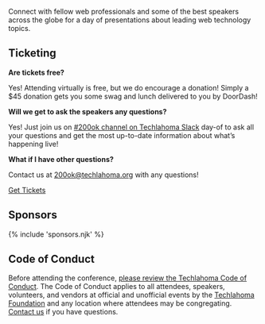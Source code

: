 <p class="intro">
Connect with fellow web professionals and some of the best speakers across the globe for a day of presentations about leading web technology topics.
</p>

## Ticketing

**Are tickets free?**

Yes! Attending virtually is free, but we do encourage a donation! Simply a $45 donation gets you some swag and lunch delivered to you by DoorDash!

**Will we get to ask the speakers any questions?**

Yes! Just join us on [#200ok channel on Techlahoma Slack](https://techlahoma.slack.com/app_redirect?channel=200ok) day-of to ask all your questions and get the most up-to-date information about what’s happening live!

**What if I have other questions?**

Contact us at [200ok@techlahoma.org](mailto:200ok@techlahoma.org) with any questions!

<div class="; text-center"><a href="https://techlahoma.z2systems.com/np/clients/techlahoma/eventRegistration.jsp?event=1" class="button secondary md:ml-4">Get Tickets</a></div>

## Sponsors

{% include 'sponsors.njk' %}
## Code of Conduct

Before attending the conference, [please review the Techlahoma Code of Conduct](https://www.techlahoma.org/code-of-conduct/). The Code of Conduct applies to all attendees, speakers, volunteers, and vendors at official and unofficial events by the [Techlahoma Foundation](https://techlahoma.org/) and any location where attendees may be congregating. [Contact us](mailto:200ok@techlahoma.org) if you have questions. 
